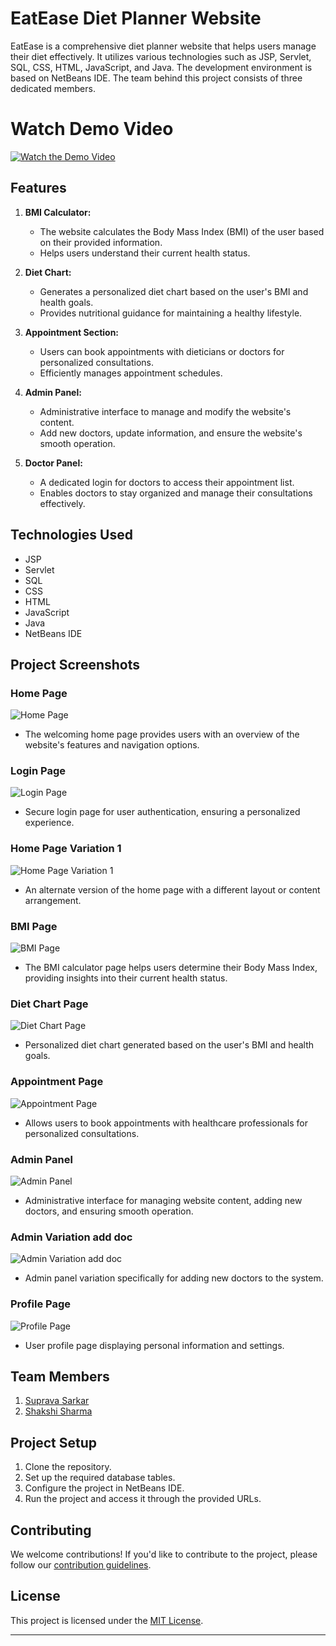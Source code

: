 # EatEase Diet Planner Website

EatEase is a comprehensive diet planner website that helps users manage their diet effectively. It utilizes various technologies such as JSP, Servlet, SQL, CSS, HTML, JavaScript, and Java. The development environment is based on NetBeans IDE. The team behind this project consists of three dedicated members.

 # Watch Demo Video
[![Watch the Demo Video](https://img.youtube.com/vi/VleNwK-Xywc/0.jpg)](https://www.youtube.com/watch?v=VleNwK-Xywc)


## Features

1. **BMI Calculator:**
   - The website calculates the Body Mass Index (BMI) of the user based on their provided information.
   - Helps users understand their current health status.

2. **Diet Chart:**
   - Generates a personalized diet chart based on the user's BMI and health goals.
   - Provides nutritional guidance for maintaining a healthy lifestyle.

3. **Appointment Section:**
   - Users can book appointments with dieticians or doctors for personalized consultations.
   - Efficiently manages appointment schedules.

4. **Admin Panel:**
   - Administrative interface to manage and modify the website's content.
   - Add new doctors, update information, and ensure the website's smooth operation.

5. **Doctor Panel:**
   - A dedicated login for doctors to access their appointment list.
   - Enables doctors to stay organized and manage their consultations effectively.

 ## Technologies Used

- JSP
- Servlet
- SQL
- CSS
- HTML
- JavaScript
- Java
- NetBeans IDE

## Project Screenshots

### Home Page
![Home Page](https://github.com/Khushi977/EatEase-Diet-Planner-Website/assets/130831307/c5af233e-d484-4354-bf49-5f299255914f)
- The welcoming home page provides users with an overview of the website's features and navigation options.

### Login Page
![Login Page](https://github.com/Khushi977/EatEase-Diet-Planner-Website/assets/130831307/182d5924-79d8-4b1c-b444-0e9c731a841b)
- Secure login page for user authentication, ensuring a personalized experience.

### Home Page Variation 1
![Home Page Variation 1](https://github.com/Khushi977/EatEase-Diet-Planner-Website/assets/130831307/65ccc552-3ea7-475c-8ed0-ae0e66d47f84)
- An alternate version of the home page with a different layout or content arrangement.

### BMI Page
![BMI Page](https://github.com/Khushi977/EatEase-Diet-Planner-Website/assets/130831307/ae5cf962-799a-4909-b4e1-c9624c0b5c39)
- The BMI calculator page helps users determine their Body Mass Index, providing insights into their current health status.

### Diet Chart Page
![Diet Chart Page](https://github.com/Khushi977/EatEase-Diet-Planner-Website/assets/130831307/baf5fa77-2a06-4afa-84c2-df6477be1f0a)
- Personalized diet chart generated based on the user's BMI and health goals.

### Appointment Page
![Appointment Page](https://github.com/Khushi977/EatEase-Diet-Planner-Website/assets/130831307/e4dc7a2a-00f2-4477-8d30-8812da2a75e2)
- Allows users to book appointments with healthcare professionals for personalized consultations.

### Admin Panel
![Admin Panel](https://github.com/Khushi977/EatEase-Diet-Planner-Website/assets/130831307/7c9154bf-cd43-4a8d-b28a-81b49c2f2da1)
- Administrative interface for managing website content, adding new doctors, and ensuring smooth operation.

### Admin Variation add doc
![Admin Variation add doc](https://github.com/Khushi977/EatEase-Diet-Planner-Website/assets/130831307/628dbefa-2e64-40ba-9027-4affebdc28de)
- Admin panel variation specifically for adding new doctors to the system.

### Profile Page
![Profile Page](https://github.com/Khushi977/EatEase-Diet-Planner-Website/assets/130831307/41716ee5-01b6-4de6-9113-c7fdf3e8e9f7)
- User profile page displaying personal information and settings.


## Team Members

1. [Suprava Sarkar](link-to-github-profile)
2. [Shakshi Sharma](https://github.com/shakshi2026)

## Project Setup

1. Clone the repository.
2. Set up the required database tables.
3. Configure the project in NetBeans IDE.
4. Run the project and access it through the provided URLs.

## Contributing

We welcome contributions! If you'd like to contribute to the project, please follow our [contribution guidelines](link-to-contribution-guidelines).

## License

This project is licensed under the [MIT License](link-to-license).

---
